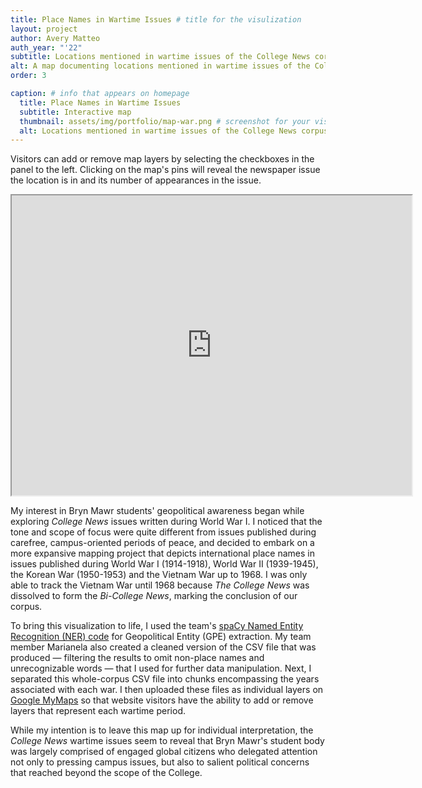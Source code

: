 ```yaml
---
title: Place Names in Wartime Issues # title for the visulization
layout: project
author: Avery Matteo 
auth_year: "'22"  
subtitle: Locations mentioned in wartime issues of the College News corpus
alt: A map documenting locations mentioned in wartime issues of the College News corpus
order: 3

caption: # info that appears on homepage
  title: Place Names in Wartime Issues
  subtitle: Interactive map
  thumbnail: assets/img/portfolio/map-war.png # screenshot for your visualization. 
  alt: Locations mentioned in wartime issues of the College News corpus
---
```

Visitors can add or remove map layers by selecting the checkboxes in the panel to the left. Clicking on the map's pins will reveal the newspaper issue the location is in and its number of appearances in the issue.

<div style="text-align: center">
<iframe src="https://www.google.com/maps/d/u/0/embed?mid=1Ep4CjIcVGGvyQXFljUXzaUUpYhjsi-iI" width="640" height="480"></iframe>
</div>

My interest in Bryn Mawr students' geopolitical awareness began while exploring *College News* issues written during World War I. I noticed that the tone and scope of focus were quite different from issues published during carefree, campus-oriented periods of peace, and decided to embark on a more expansive mapping project that depicts international place names in issues published during World War I (1914-1918), World War II (1939-1945), the Korean War (1950-1953) and the Vietnam War up to 1968. I was only able to track the Vietnam War until 1968 because *The College News* was dissolved to form the *Bi-College News*, marking the conclusion of our corpus.

To bring this visualization to life, I used the team's [spaCy Named Entity Recognition (NER) code](https://github.com/digbmc/college-news/blob/main/text-mining/cn-gpe-search.py) for Geopolitical Entity (GPE) extraction. My team member Marianela also created a cleaned version of the CSV file that was produced — filtering the results to omit non-place names and unrecognizable words — that I used for further data manipulation. Next, I separated this whole-corpus CSV file into chunks encompassing the years associated with each war. I then uploaded these files as individual layers on [Google MyMaps](https://www.google.com/maps/about/mymaps/) so that website visitors have the ability to add or remove layers that represent each wartime period.

While my intention is to leave this map up for individual interpretation, the *College News* wartime issues seem to reveal that Bryn Mawr's student body was largely comprised of engaged global citizens who delegated attention not only to pressing campus issues, but also to salient political concerns that reached beyond the scope of the College.
